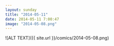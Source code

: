 ```yaml
---
layout: sunday
title: "2014-05-11"
date: 2014-05-11 7:00:47
image: "2014-05-08.png"
---
```

![ALT TEXT]({{ site.url }}/comics/2014-05-08.png)
